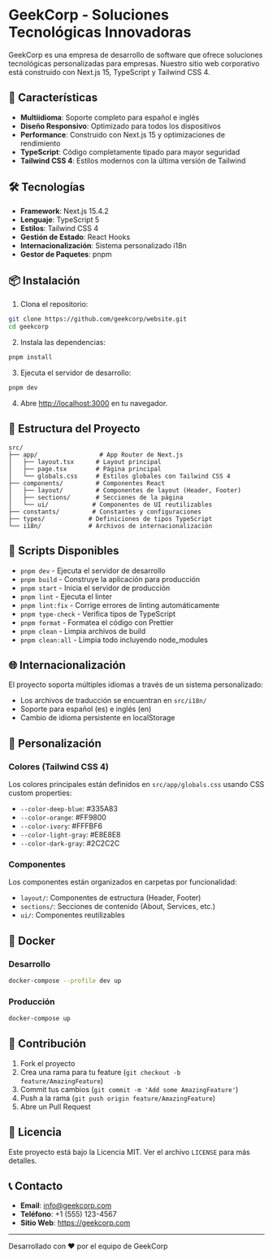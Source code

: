 # GeekCorp - Soluciones Tecnológicas Innovadoras

GeekCorp es una empresa de desarrollo de software que ofrece soluciones tecnológicas personalizadas para empresas. Nuestro sitio web corporativo está construido con Next.js 15, TypeScript y Tailwind CSS 4.

## 🚀 Características

- **Multiidioma**: Soporte completo para español e inglés
- **Diseño Responsivo**: Optimizado para todos los dispositivos
- **Performance**: Construido con Next.js 15 y optimizaciones de rendimiento
- **TypeScript**: Código completamente tipado para mayor seguridad
- **Tailwind CSS 4**: Estilos modernos con la última versión de Tailwind

## 🛠️ Tecnologías

- **Framework**: Next.js 15.4.2
- **Lenguaje**: TypeScript 5
- **Estilos**: Tailwind CSS 4
- **Gestión de Estado**: React Hooks
- **Internacionalización**: Sistema personalizado i18n
- **Gestor de Paquetes**: pnpm

## 📦 Instalación

1. Clona el repositorio:
```bash
git clone https://github.com/geekcorp/website.git
cd geekcorp
```

2. Instala las dependencias:
```bash
pnpm install
```

3. Ejecuta el servidor de desarrollo:
```bash
pnpm dev
```

4. Abre [http://localhost:3000](http://localhost:3000) en tu navegador.

## 📁 Estructura del Proyecto

```
src/
├── app/                 # App Router de Next.js
│   ├── layout.tsx      # Layout principal
│   ├── page.tsx        # Página principal
│   └── globals.css     # Estilos globales con Tailwind CSS 4
├── components/         # Componentes React
│   ├── layout/         # Componentes de layout (Header, Footer)
│   ├── sections/       # Secciones de la página
│   └── ui/            # Componentes de UI reutilizables
├── constants/         # Constantes y configuraciones
├── types/            # Definiciones de tipos TypeScript
└── i18n/             # Archivos de internacionalización
```

## 🔧 Scripts Disponibles

- `pnpm dev` - Ejecuta el servidor de desarrollo
- `pnpm build` - Construye la aplicación para producción
- `pnpm start` - Inicia el servidor de producción
- `pnpm lint` - Ejecuta el linter
- `pnpm lint:fix` - Corrige errores de linting automáticamente
- `pnpm type-check` - Verifica tipos de TypeScript
- `pnpm format` - Formatea el código con Prettier
- `pnpm clean` - Limpia archivos de build
- `pnpm clean:all` - Limpia todo incluyendo node_modules

## 🌐 Internacionalización

El proyecto soporta múltiples idiomas a través de un sistema personalizado:

- Los archivos de traducción se encuentran en `src/i18n/`
- Soporte para español (es) e inglés (en)
- Cambio de idioma persistente en localStorage

## 🎨 Personalización

### Colores (Tailwind CSS 4)
Los colores principales están definidos en `src/app/globals.css` usando CSS custom properties:
- `--color-deep-blue`: #335A83
- `--color-orange`: #FF9800
- `--color-ivory`: #FFFBF6
- `--color-light-gray`: #E8E8E8
- `--color-dark-gray`: #2C2C2C

### Componentes
Los componentes están organizados en carpetas por funcionalidad:
- `layout/`: Componentes de estructura (Header, Footer)
- `sections/`: Secciones de contenido (About, Services, etc.)
- `ui/`: Componentes reutilizables

## 🐳 Docker

### Desarrollo
```bash
docker-compose --profile dev up
```

### Producción
```bash
docker-compose up
```

## 📝 Contribución

1. Fork el proyecto
2. Crea una rama para tu feature (`git checkout -b feature/AmazingFeature`)
3. Commit tus cambios (`git commit -m 'Add some AmazingFeature'`)
4. Push a la rama (`git push origin feature/AmazingFeature`)
5. Abre un Pull Request

## 📄 Licencia

Este proyecto está bajo la Licencia MIT. Ver el archivo `LICENSE` para más detalles.

## 📞 Contacto

- **Email**: info@geekcorp.com
- **Teléfono**: +1 (555) 123-4567
- **Sitio Web**: https://geekcorp.com

---

Desarrollado con ❤️ por el equipo de GeekCorp
